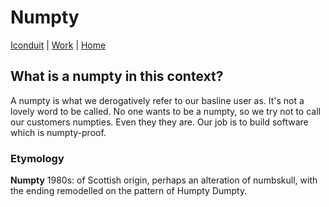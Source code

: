 # Numpty

[Iconduit](./) | [Work](../) | [Home](../../..)

## What is a numpty in this context?

A numpty is what we derogatively refer to our basline user as. It's not a lovely word to be called. No one wants to be a numpty, so we try not to call our customers numpties. Even they they are. Our job is to build software which is numpty-proof.

### Etymology

**Numpty** 1980s: of Scottish origin, perhaps an alteration of numbskull, with the ending remodelled on the pattern of Humpty Dumpty.
